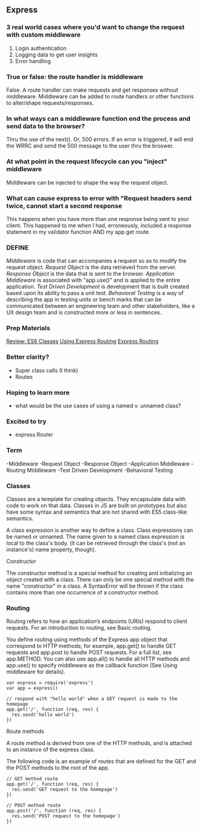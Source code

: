 ##  Express


### 3 real world cases where you'd want to change the request with custom  middleware
1. Login authentication
2. Logging data to get user insights
3. Error handling

### True or false: the route handler is middleware
False.  A route handler can make requests and get responses without middleware.  Middleware can be added to route handlers or other functions to alter/shape requests/responses.

### In what ways can a middleware function end the process and send data to the  browser?
Thru the use of the next().  Or, 500 errors.  If an error is triggered, it will end the WRRC and send the 500 message to the user thru the broswer.

### At what point in the request lifecycle can you "inject" middleware
Middleware can be injected to shape the way the request object.

### What can cause express to error with "Request headers send twice, cannot start a second response
This happens when you have more than one response being sent to your client. This happened to me when I had, erroneously, included a response statement in my validator function AND my app.get route.

### DEFINE
*Middleware* is code that can accompanies a request so as to modify the request object. 
*Request Object* is the data retrieved from the server.
*Response Object* is the data that is sent to the browser.
*Application Middleware* is associated with "app.use()" and is applied to the entire application.
*Test Driven Development* is development that is built created based upon its ability to pass a unit test.
*Behavioral Testing* is a way of describing the app in testing units or bench marks that can be communicated between an engineering team and other stakeholders, like a UX design team and is constructed more or less in sentences.

### Prep Materials
[Review: ES6 Classes](https://developer.mozilla.org/en-US/docs/Web/JavaScript/Reference/Classes)
[Using Express Routing](https://expressjs.com/en/guide/routing.html)
[Express Routing](https://scotch.io/tutorials/learn-to-use-the-new-router-in-expressjs-4)

### Better clarity?
- Super class calls (I think)
- Routes

### Hoping to learn more
- what would be the use cases of using a named v. unnamed class?
 
### Excited to try
- express.Router

### Term

-Middleware
-Request Object
-Response Object
-Application Middleware
-Routing Middleware
-Test Driven Development
-Behavioral Testing


### Classes

Classes are a template for creating objects. They encapsulate data with code to work on that data. Classes in JS are built on prototypes but also have some syntax and semantics that are not shared with ES5 class-like semantics.

A class expression is another way to define a class. Class expressions can be named or unnamed. The name given to a named class expression is local to the class's body. (it can be retrieved through the class's (not an instance's) name property, though).

Constructor

The constructor method is a special method for creating and initializing an object created with a class. There can only be one special method with the name "constructor" in a class. A SyntaxError will be thrown if the class contains more than one occurrence of a constructor method.

### Routing

Routing refers to how an application’s endpoints (URIs) respond to client requests. For an introduction to routing, see Basic routing.

You define routing using methods of the Express app object that correspond to HTTP methods; for example, app.get() to handle GET requests and app.post to handle POST requests. For a full list, see app.METHOD. You can also use app.all() to handle all HTTP methods and app.use() to specify middleware as the callback function (See Using middleware for details).

```
var express = require('express')
var app = express()

// respond with "hello world" when a GET request is made to the homepage
app.get('/', function (req, res) {
  res.send('hello world')
})
```
Route methods

A route method is derived from one of the HTTP methods, and is attached to an instance of the express class.

The following code is an example of routes that are defined for the GET and the POST methods to the root of the app.

```
// GET method route
app.get('/', function (req, res) {
  res.send('GET request to the homepage')
})

// POST method route
app.post('/', function (req, res) {
  res.send('POST request to the homepage')
})
```

